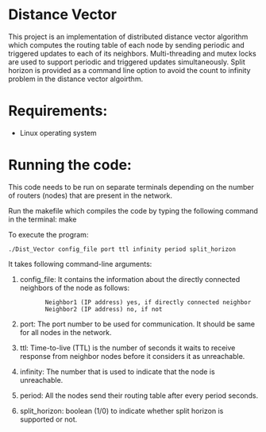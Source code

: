 # Distance Vector

This project is an implementation of distributed distance vector algorithm which computes the routing table of each node by sending periodic and triggered updates to each of its neighbors. Multi-threading and mutex locks are used to support periodic and triggered updates simultaneously. Split horizon is provided as a command line option to avoid the count to infinity problem in the distance vector algoirthm.

# Requirements:
- Linux operating system

# Running the code:

This code needs to be run on separate terminals depending on the number of routers (nodes) that are present in the network.

Run the makefile which compiles the code by typing the following command in the terminal: make

To execute the program:

    ./Dist_Vector config_file port ttl infinity period split_horizon

It takes following command-line arguments:

1. config_file: It contains the information about the directly connected neighbors of the node as follows:

              Neighbor1 (IP address) yes, if directly connected neighbor
              Neighbor2 (IP address) no, if not
2. port: The port number to be used for communication. It should be same for all nodes in the network.
3. ttl: Time-to-live (TTL) is the number of seconds it waits to receive response from neighbor nodes before it considers it as unreachable.
4. infinity: The number that is used to indicate that the node is unreachable.
5. period: All the nodes send their routing table after every period seconds.
6. split_horizon: boolean (1/0) to indicate whether split horizon is supported or not.
